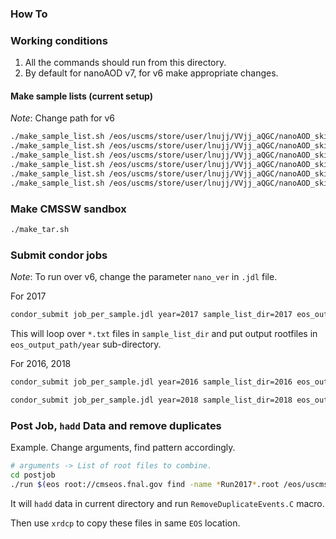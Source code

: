 ### How To

### Working conditions

1. All the commands should run from this directory.
2. By default for nanoAOD v7, for v6 make appropriate changes.

#### Make sample lists (current setup)

*Note*: Change path for v6

```bash
./make_sample_list.sh /eos/uscms/store/user/lnujj/VVjj_aQGC/nanoAOD_skim/Run2016_v7_Dec2020/ 2016
./make_sample_list.sh /eos/uscms/store/user/lnujj/VVjj_aQGC/nanoAOD_skim/Run2016_v7_custom_Dec2020/ 2016
./make_sample_list.sh /eos/uscms/store/user/lnujj/VVjj_aQGC/nanoAOD_skim/Run2017_v7_Dec2020/ 2017
./make_sample_list.sh /eos/uscms/store/user/lnujj/VVjj_aQGC/nanoAOD_skim/Run2017_v7_custom_Dec2020/ 2017
./make_sample_list.sh /eos/uscms/store/user/lnujj/VVjj_aQGC/nanoAOD_skim/Run2018_v7_Dec2020/ 2018
./make_sample_list.sh /eos/uscms/store/user/lnujj/VVjj_aQGC/nanoAOD_skim/Run2018_v7_custom_Dec2020/ 2018
```

### Make CMSSW sandbox

```bash
./make_tar.sh
```

### Submit condor jobs

*Note*: To run over v6, change the parameter `nano_ver` in `.jdl` file.

For 2017

```bash
condor_submit job_per_sample.jdl year=2017 sample_list_dir=2017 eos_output_path=/eos/uscms/store/user/rsingh/test/
```

This will loop over `*.txt` files in `sample_list_dir` and put output rootfiles in `eos_output_path/year` sub-directory.

For 2016, 2018

```bash
condor_submit job_per_sample.jdl year=2016 sample_list_dir=2016 eos_output_path=/eos/uscms/store/user/rsingh/test/
```

```bash
condor_submit job_per_sample.jdl year=2018 sample_list_dir=2018 eos_output_path=/eos/uscms/store/user/rsingh/test/
```

### Post Job, `hadd` Data and remove duplicates

Example. Change arguments, find pattern accordingly.

```bash
# arguments -> List of root files to combine.
cd postjob
./run $(eos root://cmseos.fnal.gov find -name *Run2017*.root /eos/uscms/store/user/rsingh/test/2017/ | sed -e 's|^|root://cmseos.fnal.gov/|' | tr '\n' ' ')
```

It will `hadd` data in current directory and run `RemoveDuplicateEvents.C` macro.

Then use `xrdcp` to copy these files in same `EOS` location.
